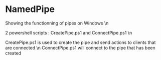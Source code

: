 # NamedPipe
Showing the functionning of pipes on Windows \n

2 powershell scripts : CreatePipe.ps1 and ConnectPipe.ps1 \n

CreatePipe.ps1 is used to create the pipe and send actions to clients that are connected \n
ConnectPipe.ps1 will connect to the pipe that has been created
